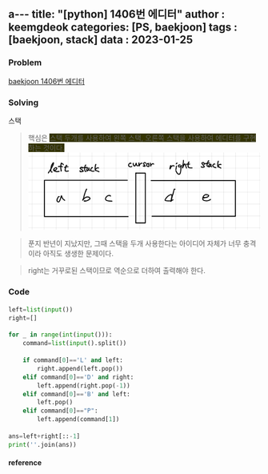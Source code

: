 a---
title: "[python] 1406번 에디터"
author : keemgdeok
categories: [PS, baekjoon]
tags : [baekjoon, stack]
data : 2023-01-25
---


### Problem
[baekjoon 1406번 에디터](https://www.acmicpc.net/problem/1406)

  

### Solving
스택
> 핵심은 <span style="background-color:#333300">스택 두개를 사용하여 왼쪽 스택, 오른쪽 스택을 사용하여 에디터를 구현하는 것이다. </span>
![1406](/assets/img/1406.png)

> 푼지 반년이 지났지만, 그때 스택을 두개 사용한다는 아이디어 자체가 너무 충격이라 아직도 생생한 문제이다.

> right는 거꾸로된 스택이므로 역순으로 더하여 출력해야 한다.
### Code
```py
left=list(input())
right=[]

for _ in range(int(input())):
    command=list(input().split())

    if command[0]=='L' and left:
        right.append(left.pop())
    elif command[0]=='D' and right:
        left.append(right.pop(-1))
    elif command[0]=='B' and left:
        left.pop()
    elif command[0]=="P":
        left.append(command[1])

ans=left+right[::-1]
print(''.join(ans))
```


#### reference

